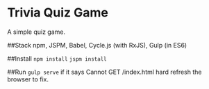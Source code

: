 # Trivia Quiz Game
A simple quiz game.

##Stack
npm, JSPM, Babel, Cycle.js (with RxJS), Gulp (in ES6)

##Install
`npm install`
`jspm install`

##Run
`gulp serve`
if it says Cannot GET /index.html hard refresh the browser to fix.